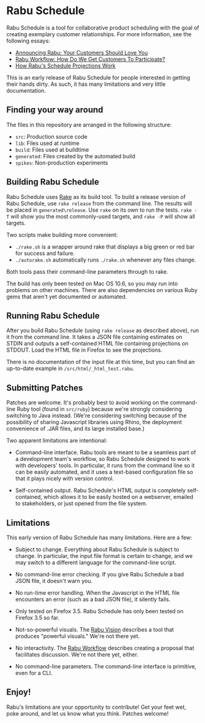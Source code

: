 Rabu Schedule
=============

Rabu Schedule is a tool for collaborative product scheduling with the goal of creating exemplary customer relationships. For more information, see the following essays:

* [Announcing Rabu: Your Customers Should Love You](http://jamesshore.com/Blog/Announcing-Rabu.html)
* [Rabu Workflow: How Do We Get Customers To Participate?](http://jamesshore.com/Blog/Rabu/Rabu-Workflow.html)
* [How Rabu's Schedule Projections Work](http://jamesshore.com/Blog/Rabu/How-Rabus-Schedule-Projections-Work.html)

This is an early release of Rabu Schedule for people interested in getting their hands dirty. As such, it has many limitations and very little documentation.


Finding your way around
-----------------------

The files in this repository are arranged in the following structure:

- `src`: Production source code
- `lib`: Files used at runtime
- `build`: Files used at buildtime
- `generated`: Files created by the automated build
- `spikes`: Non-production experiments


Building Rabu Schedule
----------------------

Rabu Schedule uses [Rake](http://rake.rubyforge.org/) as its build tool. To build a release version of Rabu Schedule, use `rake release` from the command line. The results will be placed in `generated\release`. Use `rake` on its own to run the tests. `rake -T` will show you the most commonly-used targets, and `rake -P` will show all targets.

Two scripts make building more convenient:

- `./rake.sh` is a wrapper around rake that displays a big green or red bar for success and failure.
- `./autorake.sh` automatically runs `./rake.sh` whenever any files change.

Both tools pass their command-line parameters through to rake.

The build has only been tested on Mac OS 10.6, so you may run into problems on other machines. There are also dependencies on various Ruby gems that aren't yet documented or automated.


Running Rabu Schedule
---------------------

After you build Rabu Schedule (using `rake release` as described above), run it from the command line. It takes a JSON file containing estimates on STDIN and outputs a self-contained HTML file containing projections on STDOUT. Load the HTML file in Firefox to see the projections.

There is no documentation of the input file at this time, but you can find an up-to-date example in `/src/html/_html_test.rabu`.


Submitting Patches
------------------

Patches are welcome. It's probably best to avoid working on the command-line Ruby tool (found in `src/ruby`) because we're strongly considering switching to Java instead. (We're considering switching because of the possibility of sharing Javascript libraries using Rhino, the deployment convenience of .JAR files, and its large installed base.)

Two apparent limitations are intentional:

- Command-line interface. Rabu tools are meant to be a seamless part of a development team's workflow, so Rabu Schedule designed to work with developers' tools. In particular, it runs from the command line so it can be easily automated, and it uses a text-based configuration file so that it plays nicely with version control.

- Self-contained output. Rabu Schedule's HTML output is completely self-contained, which allows it to be easily hosted on a webserver, emailed to stakeholders, or just opened from the file system.


Limitations
-----------

This early version of Rabu Schedule has many limitations. Here are a few:

- Subject to change. Everything about Rabu Schedule is subject to change. In particular, the input file format is certain to change, and we may switch to a different language for the command-line script.

- No command-line error checking. If you give Rabu Schedule a bad JSON file, it doesn't warn you.

- No run-time error handling. When the Javascript in the HTML file encounters an error (such as a bad JSON file), it silently fails.

- Only tested on Firefox 3.5. Rabu Schedule has only been tested on Firefox 3.5 so far.

- Not-so-powerful visuals. The [Rabu Vision](http://jamesshore.com/Blog/Announcing-Rabu.html) describes a tool that produces "powerful visuals." We're not there yet.

- No interactivity. The [Rabu Workflow](http://jamesshore.com/Blog/Rabu/Rabu-Workflow.html) describes creating a proposal that facilitates discussion. We're not there yet, either.

- No command-line parameters. The command-line interface is primitive, even for a CLI.


Enjoy!
------

Rabu's limitations are your opportunity to contribute! Get your feet wet, poke around, and let us know what you think. Patches welcome!